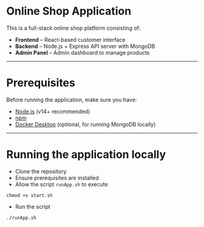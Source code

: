 # Online Shop Application

This is a full-stack online shop platform consisting of:

- **Frontend** – React-based customer interface
- **Backend** – Node.js + Express API server with MongoDB
- **Admin Panel** – Admin dashboard to manage products

---

# Prerequisites

Before running the application, make sure you have:

- [Node.js](https://nodejs.org/) (v14+ recommended)
- [npm](https://www.npmjs.com/)
- [Docker Desktop](https://www.docker.com/products/docker-desktop) (optional, for running MongoDB locally)

---

# Running the application locally

- Clone the repository
- Ensure prerequisites are installed
- Allow the script `runApp.sh` to execute
```
chmod +x start.sh
```
- Run the script 
```
./runApp.sh
```